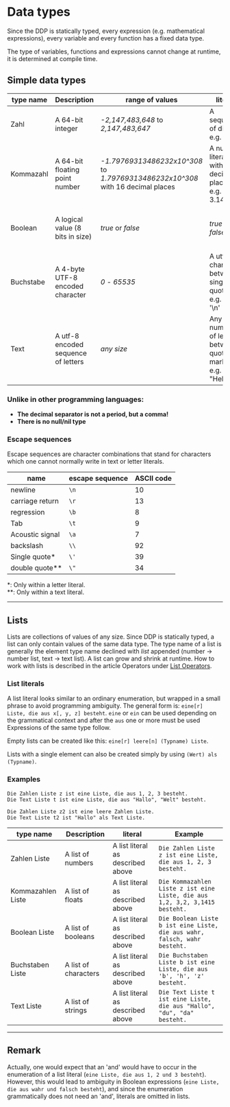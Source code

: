 # Data types

Since the DDP is statically typed, every expression (e.g. mathematical expressions), every variable and every function has a fixed data type.

The type of variables, functions and expressions cannot change at runtime, it is determined at compile time.

## Simple data types

| type name  | Description                         | range of values                                                                    | literal                                                           | Example                                                       |
|------------|-------------------------------------|------------------------------------------------------------------------------------|-------------------------------------------------------------------|---------------------------------------------------------------|
| Zahl       | A 64-bit integer                    | *-2,147,483,648* to *2,147,483,647*                                                | A sequence of digits, e.g. 42                                     | `Die Zahl x ist 69.`, <br>`1 plus -7`                         |
| Kommazahl  | A 64-bit floating point number      | *-1.79769313486232x10^308* to <br>*1.79769313486232x10^308* with 16 decimal places | A number literal with decimal places, e.g. 3.1415                 | `Die Kommazahl x ist 6,5.`, <br>`2 durch 0,5`                 |
| Boolean    | A logical value (8 bits in size)    | *true* or *false*                                                                  | *true* or *false*                                                 | `Der Boolean x ist wahr.`, <br>`1 plus 1 gleich 2`            |
| Buchstabe  | A 4-byte UTF-8 encoded character    | *0* - *65535*                                                                      | A utf8 character between single quotes, e.g. 'a' or '\n'          | `Der Buchstabe x ist 'd'.`                                    |
| Text       | A utf-8 encoded sequence of letters | *any size*                                                                         | Any number of letters between <br>quotation marks, e.g. "Hello\n" | `Der Text x ist "abc".`, <br>`"Hallo" verkettet mit " du da"` |

### Unlike in other programming languages:

* **The decimal separator is not a period, but a comma!**
* **There is no null/nil type**

### Escape sequences
Escape sequences are character combinations that stand for characters
which one cannot normally write in text or letter literals.

| name | escape sequence | ASCII code |
|-----------------|------| ---|
| newline         | `\n` | 10 |
| carriage return | `\r` | 13 |
| regression      | `\b` |  8 |
| Tab             | `\t` |  9 |
| Acoustic signal | `\a` |  7 |
| backslash       | `\\` | 92 |
| Single quote*   | `\'` | 39 |
| double quote**  | `\"` | 34 |

*: Only within a letter literal.\
**: Only within a text literal.

***

## Lists

Lists are collections of values of any size.
Since DDP is statically typed, a list can only contain values of the same data type.
The type name of a list is generally the element type name declined with *list* appended (number -> number list, text -> text list).
A list can grow and shrink at runtime.
How to work with lists is described in the article Operators under [List Operators](/EN/Programmierung/Operatoren#listen-und-text-operatoren).

### List literals

A list literal looks similar to an ordinary enumeration, but wrapped in a small phrase to avoid programming ambiguity.
The general form is: `eine[r] Liste, die aus x[, y, z] besteht`.
`eine` or `ein` can be used depending on the grammatical context and after the `aus` one or more must be used
Expressions of the same type follow.

Empty lists can be created like this: `eine[r] leere[n] (Typname) Liste`.

Lists with a single element can also be created simply by using `(Wert) als (Typname)`.

### Examples
```ddp
Die Zahlen Liste z ist eine Liste, die aus 1, 2, 3 besteht.
Die Text Liste t ist eine Liste, die aus "Hallo", "Welt" besteht.

Die Zahlen Liste z2 ist eine leere Zahlen Liste.
Die Text Liste t2 ist "Hallo" als Text Liste.
```

| type name         | Description          | literal                           | Example                                                                     |
|-------------------|----------------------|-----------------------------------|-----------------------------------------------------------------------------|
| Zahlen Liste      | A list of numbers    | A list literal as described above | `Die Zahlen Liste z ist eine Liste, die aus 1, 2, 3 besteht.`               |
| Kommazahlen Liste | A list of floats     | A list literal as described above | `Die Kommazahlen Liste z ist eine Liste, die aus 1,2, 3,2, 3,1415 besteht.` |
| Boolean Liste     | A list of booleans   | A list literal as described above | `Die Boolean Liste b ist eine Liste, die aus wahr, falsch, wahr besteht.`   |
| Buchstaben Liste  | A list of characters | A list literal as described above | `Die Buchstaben Liste b ist eine Liste, die aus 'b', 'h', 'z' besteht.`     |
| Text Liste        | A list of strings	   | A list literal as described above | `Die Text Liste t ist eine Liste, die aus "Hallo", "du", "da" besteht.`     |

***

## Remark

Actually, one would expect that an 'and' would have to occur in the enumeration of a list literal (`eine Liste, die aus 1, 2 und 3 besteht`). However, this would lead to ambiguity in Boolean expressions (`eine Liste, die aus wahr und falsch besteht`), and since the enumeration grammatically does not need an 'and', literals are omitted in lists.